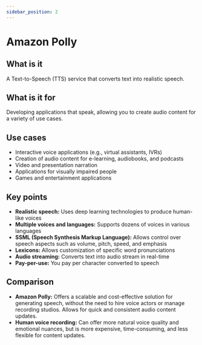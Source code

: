 ```yaml
---
sidebar_position: 2
---
```


# Amazon Polly

## What is it
A Text-to-Speech (TTS) service that converts text into realistic speech.

## What is it for
Developing applications that speak, allowing you to create audio content for a variety of use cases.

## Use cases
- Interactive voice applications (e.g., virtual assistants, IVRs)
- Creation of audio content for e-learning, audiobooks, and podcasts
- Video and presentation narration
- Applications for visually impaired people
- Games and entertainment applications

## Key points
- **Realistic speech:** Uses deep learning technologies to produce human-like voices
- **Multiple voices and languages:** Supports dozens of voices in various languages
- **SSML (Speech Synthesis Markup Language):** Allows control over speech aspects such as volume, pitch, speed, and emphasis
- **Lexicons:** Allows customization of specific word pronunciations
- **Audio streaming:** Converts text into audio stream in real-time
- **Pay-per-use:** You pay per character converted to speech

## Comparison
- **Amazon Polly:** Offers a scalable and cost-effective solution for generating speech, without the need to hire voice actors or manage recording studios. Allows for quick and consistent audio content updates.
- **Human voice recording:** Can offer more natural voice quality and emotional nuances, but is more expensive, time-consuming, and less flexible for content updates. 